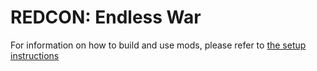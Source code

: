 # REDCON: Endless War

For information on how to build and use mods, please refer to [the setup instructions](https://yairm210.github.io/Unciv/Modders/Making-a-new-Civilization/)
